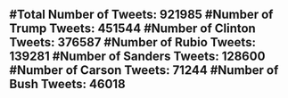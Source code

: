 #Total Number of Tweets: 921985 
#Number of Trump Tweets: 451544
#Number of Clinton Tweets: 376587
#Number of Rubio Tweets: 139281
#Number of Sanders Tweets: 128600
#Number of Carson Tweets: 71244
#Number of Bush Tweets: 46018
---
